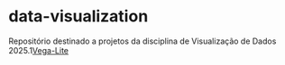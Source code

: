 # data-visualization

Repositório destinado a projetos da disciplina de Visualização de Dados 2025.1[Vega-Lite]()
